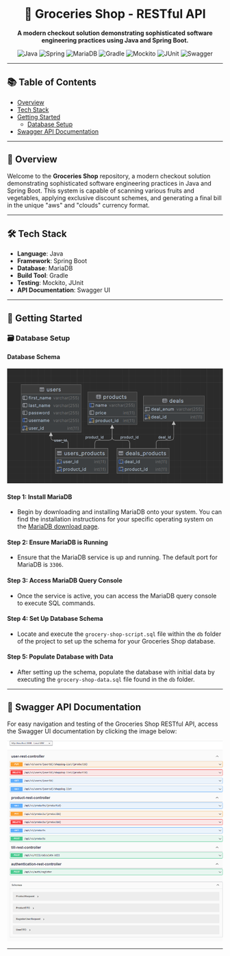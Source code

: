 <h1 align="center">🛒 Groceries Shop - RESTful API</h1>

<p align="center">
  <strong>A modern checkout solution demonstrating sophisticated software engineering practices using Java and Spring Boot.</strong>
</p>

<div align="center">

![Java](https://img.shields.io/badge/language-Java-red.svg)
![Spring](https://img.shields.io/badge/framework-Spring%20Boot-brightgreen.svg)
![MariaDB](https://img.shields.io/badge/database-MariaDB-blue.svg)
![Gradle](https://img.shields.io/badge/build%20tool-Gradle-yellowgreen.svg)
![Mockito](https://img.shields.io/badge/testing-Mockito-orange.svg)
![JUnit](https://img.shields.io/badge/testing-JUnit-orange.svg)
![Swagger](https://img.shields.io/badge/API%20documentation-Swagger%20UI-lightgrey.svg)

</div>

---

## 📚 Table of Contents

- [Overview](#-overview)
- [Tech Stack](#%EF%B8%8F-tech-stack)
- [Getting Started](#-getting-started)
  - [Database Setup](#%EF%B8%8F-database-setup)
- [Swagger API Documentation](#-swagger-api-documentation)

---

## 📜 Overview

Welcome to the **Groceries Shop** repository, a modern checkout solution demonstrating sophisticated software engineering practices in Java and Spring Boot. This system is capable of scanning various fruits and vegetables, applying exclusive discount schemes, and generating a final bill in the unique "aws" and "clouds" currency format.

---

## 🛠️ Tech Stack

- **Language**: Java
- **Framework**: Spring Boot
- **Database**: MariaDB
- **Build Tool**: Gradle
- **Testing**: Mockito, JUnit
- **API Documentation**: Swagger UI

---

## 🚀 Getting Started

### 🗃️ Database Setup

#### Database Schema

![Database Schema](./public/database-picture.png "Database Schema")

#### Step 1: Install MariaDB

- Begin by downloading and installing MariaDB onto your system. You can find the installation instructions for your specific operating system on the [MariaDB download page](https://mariadb.org/download/).

#### Step 2: Ensure MariaDB is Running

- Ensure that the MariaDB service is up and running. The default port for MariaDB is `3306`.

#### Step 3: Access MariaDB Query Console

- Once the service is active, you can access the MariaDB query console to execute SQL commands.

#### Step 4: Set Up Database Schema

- Locate and execute the `grocery-shop-script.sql` file within the `db` folder of the project to set up the schema for your Groceries Shop database.

#### Step 5: Populate Database with Data

- After setting up the schema, populate the database with initial data by executing the `grocery-shop-data.sql` file found in the `db` folder.

---

## 📄 Swagger API Documentation

For easy navigation and testing of the Groceries Shop RESTful API, access the Swagger UI documentation by clicking the image below:

[![Groceries Shop Swagger UI](./public/rest-picture.png)](http://localhost:8080/swagger-ui.html "Swagger API Documentation")

---
